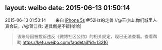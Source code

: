 layout: weibo
date: 2015-06-13 01:50:14
---
2015-06-13 01:50:14  &nbsp;&nbsp;&nbsp;&nbsp;&nbsp;&nbsp; 来自 <a href="sinaweibo://customweibosource" rel="nofollow">iPhone 5s</a>
@52Hz的走兽  //@王小山:你们城里人真会玩。//@贺江兵: 道具倒是不错[哈哈]
>  该账号因被投诉违反《微博社区公约》的相关规定，现已无法查看。查看帮助 https://kefu.weibo.com/faqdetail?id=13216
